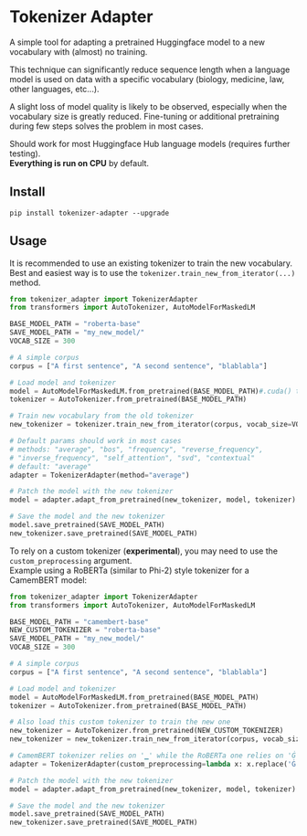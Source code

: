 # Tokenizer Adapter

A simple tool for adapting a pretrained Huggingface model to a new vocabulary with (almost) no training.

This technique can significantly reduce sequence length when a language model is used on data with a specific vocabulary (biology, medicine, law, other languages, etc...). 

A slight loss of model quality is likely to be observed, especially when the vocabulary size is greatly reduced. Fine-tuning or additional pretraining during few steps solves the problem in most cases.

Should work for most Huggingface Hub language models (requires further testing). \
**Everything is run on CPU** by default.

## Install

```
pip install tokenizer-adapter --upgrade
```

## Usage
It is recommended to use an existing tokenizer to train the new vocabulary. \
Best and easiest way is to use the `tokenizer.train_new_from_iterator(...)` method.

```python
from tokenizer_adapter import TokenizerAdapter
from transformers import AutoTokenizer, AutoModelForMaskedLM

BASE_MODEL_PATH = "roberta-base"
SAVE_MODEL_PATH = "my_new_model/"
VOCAB_SIZE = 300

# A simple corpus
corpus = ["A first sentence", "A second sentence", "blablabla"]

# Load model and tokenizer
model = AutoModelForMaskedLM.from_pretrained(BASE_MODEL_PATH)#.cuda() to run on a gpu
tokenizer = AutoTokenizer.from_pretrained(BASE_MODEL_PATH)

# Train new vocabulary from the old tokenizer
new_tokenizer = tokenizer.train_new_from_iterator(corpus, vocab_size=VOCAB_SIZE)

# Default params should work in most cases
# methods: "average", "bos", "frequency", "reverse_frequency", 
# "inverse_frequency", "self_attention", "svd", "contextual"
# default: "average"
adapter = TokenizerAdapter(method="average")

# Patch the model with the new tokenizer
model = adapter.adapt_from_pretrained(new_tokenizer, model, tokenizer)

# Save the model and the new tokenizer
model.save_pretrained(SAVE_MODEL_PATH)
new_tokenizer.save_pretrained(SAVE_MODEL_PATH)
```

To rely on a custom tokenizer (**experimental**), you may need to use the `custom_preprocessing` argument. \
Example using a RoBERTa (similar to Phi-2) style tokenizer for a CamemBERT model:

```python
from tokenizer_adapter import TokenizerAdapter
from transformers import AutoTokenizer, AutoModelForMaskedLM

BASE_MODEL_PATH = "camembert-base"
NEW_CUSTOM_TOKENIZER = "roberta-base"
SAVE_MODEL_PATH = "my_new_model/"
VOCAB_SIZE = 300

# A simple corpus
corpus = ["A first sentence", "A second sentence", "blablabla"]

# Load model and tokenizer
model = AutoModelForMaskedLM.from_pretrained(BASE_MODEL_PATH)
tokenizer = AutoTokenizer.from_pretrained(BASE_MODEL_PATH)

# Also load this custom tokenizer to train the new one
new_tokenizer = AutoTokenizer.from_pretrained(NEW_CUSTOM_TOKENIZER)
new_tokenizer = new_tokenizer.train_new_from_iterator(corpus, vocab_size=VOCAB_SIZE)

# CamemBERT tokenizer relies on '▁' while the RoBERTa one relies on 'Ġ'
adapter = TokenizerAdapter(custom_preprocessing=lambda x: x.replace('Ġ', '▁'))

# Patch the model with the new tokenizer
model = adapter.adapt_from_pretrained(new_tokenizer, model, tokenizer)

# Save the model and the new tokenizer
model.save_pretrained(SAVE_MODEL_PATH)
new_tokenizer.save_pretrained(SAVE_MODEL_PATH)
```